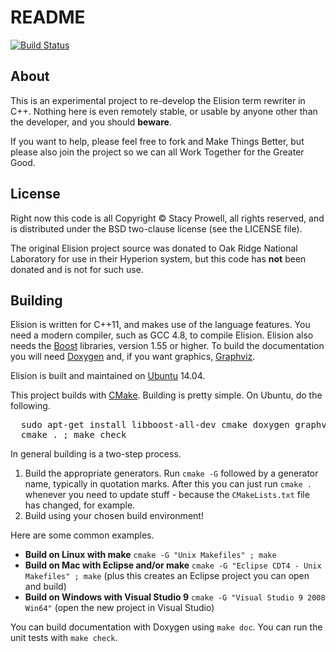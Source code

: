 # README
[![Build Status](https://drone.io/github.com/sprowell/elipp/status.png)](https://drone.io/github.com/sprowell/elipp/latest)

## About
This is an experimental project to re-develop the Elision term rewriter
in C++.  Nothing here is even remotely stable, or usable by anyone other
than the developer, and you should **beware**.

If you want to help, please feel free to fork and Make Things Better, but
please also join the project so we can all Work Together for the Greater
Good.

## License
Right now this code is all Copyright &copy; Stacy Prowell, all rights
reserved, and is distributed under the BSD two-clause license (see the
LICENSE file).

The original Elision project source was donated to Oak Ridge National
Laboratory for use in their Hyperion system, but this code has **not**
been donated and is not for such use.

## Building
Elision is written for C++11, and makes use of the language features.  You need a modern compiler, such as GCC 4.8, to compile Elision.  Elision also needs the [Boost][boost] libraries, version 1.55 or higher.  To build the documentation you will need [Doxygen][doxygen] and, if you want graphics, [Graphviz][graphviz].

Elision is built and maintained on [Ubuntu][ubuntu] 14.04.

This project builds with [CMake][cmake].  Building is pretty simple.  On Ubuntu, do the following.

<pre>
  sudo apt-get install libboost-all-dev cmake doxygen graphviz
  cmake . ; make check
</pre>

In general building is a two-step process.

  1. Build the appropriate generators.  Run `cmake -G` followed by a generator name, typically in quotation marks.  After this you can just run `cmake .` whenever you need to update stuff - because the `CMakeLists.txt` file has changed, for example.
  2. Build using your chosen build environment!

Here are some common examples.

  - **Build on Linux with make**  `cmake -G "Unix Makefiles" ; make`
  - **Build on Mac with Eclipse and/or make**  `cmake -G "Eclipse CDT4 - Unix Makefiles" ; make` (plus this creates an Eclipse project you can open and build)
  - **Build on Windows with Visual Studio 9**  `cmake -G "Visual Studio 9 2008 Win64"` (open the new project in Visual Studio)

You can build documentation with Doxygen using `make doc`.  You can run the unit tests with `make check`.

[cmake]: http://www.cmake.org/
[boost]: http://www.boost.org/
[doxygen]: http://www.doxygen.org/
[ubuntu]: http://www.ubuntu.com/
[graphviz]: http://www.graphviz.org/
